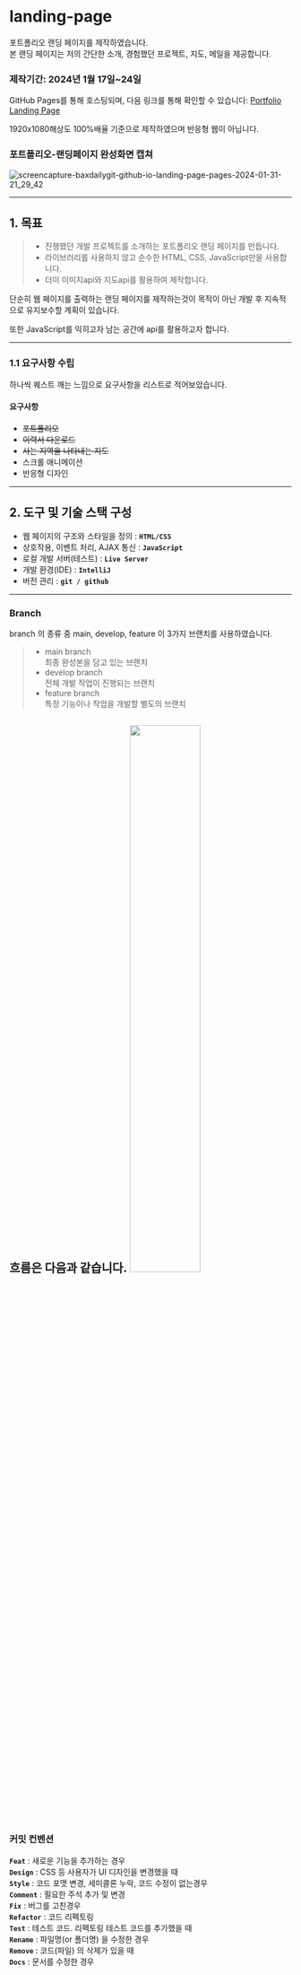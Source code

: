 # landing-page

포트폴리오 랜딩 페이지를 제작하였습니다.  
본 랜딩 페이지는 저의 간단한 소개, 경험했던 프로젝트, 지도, 메일을 제공합니다.  

### 제작기간: 2024년 1월 17일~24일
  
GitHub Pages를 통해 호스팅되며, 다음 링크를 통해 확인할 수 있습니다: [Portfolio Landing Page](https://baxdailygit.github.io/landing-page/pages/)  

1920x1080해상도 100%배율 기준으로 제작하였으며 반응형 웹이 아닙니다.

### 포트폴리오-랜딩페이지 완성화면 캡쳐

![screencapture-baxdailygit-github-io-landing-page-pages-2024-01-31-21_29_42](https://github.com/BaxDailyGit/landing-page/assets/99312529/8f01320b-f960-4e8c-bacd-33ba5e1ee722)




------------------


## 1. 목표 

> * 진행했던 개발 프로젝트를 소개하는 포트폴리오 랜딩 페이지를 만듭니다.
> * 라이브러리를 사용하지 않고 순수한 HTML, CSS, JavaScript만을 사용합니다.
> * 더미 이미지api와 지도api를 활용하여 제작합니다. 

단순히 웹 페이지를 출력하는 랜딩 페이지를 제작하는것이 목적이 아닌 개발 후 지속적으로 유지보수할 계획이 있습니다. 

또한 JavaScript를 익히고자 남는 공간에 api를 활용하고자 합니다.

------------------

### 1.1 요구사항 수립

하나씩 퀘스트 깨는 느낌으로 요구사항을 리스트로 적어보았습니다.

#### 요구사항

* ~~포트폴리오~~
* ~~이력서 다운로드~~
* ~~사는 지역을 나타내는 지도~~
* 스크롤 애니메이션
* 반응형 디자인

------------------

## 2. 도구 및 기술 스택 구성


* 웹 페이지의 구조와 스타일을 정의 : **`HTML/CSS`**   
* 상호작용, 이벤트 처리, AJAX 통신 : **`JavaScript`**   
* 로컬 개발 서버(테스트) : **`Live Server`**
* 개발 환경(IDE) : **`IntelliJ`**
* 버전 관리 : **`git / github`**

------------------

### Branch
 branch 의 종류 중 main, develop, feature 이 3가지 브랜치를 사용하였습니다. 

> * main branch  
> 최종 완성본을 담고 있는 브랜치 
> * develop branch  
> 전체 개발 작업이 진행되는 브랜치 
> * feature branch  
> 특정 기능이나 작업을 개발할 별도의 브랜치 

흐름은 다음과 같습니다.
<img src="https://github.com/BaxDailyGit/BaxDailyGit/assets/99312529/eed5b21e-ceb4-460e-9ae9-f8bb9927ce60" width="50%" height="50%">
------------------

### 커밋 컨벤션

**`Feat`** : 새로운 기능을 추가하는 경우  
**`Design`** : CSS 등 사용자가 UI 디자인을 변경했을 때  
**`Style`** : 코드 포맷 변경, 세미콜론 누락, 코드 수정이 없는경우  
**`Comment`**	: 필요한 주석 추가 및 변경  
**`Fix`** : 버그를 고친경우  
**`Refactor`** : 코드 리펙토링  
**`Test`** : 테스트 코드. 리펙토링 테스트 코드를 추가했을 때  
**`Rename`** : 파일명(or 폴더명) 을 수정한 경우  
**`Remove`** : 코드(파일) 의 삭제가 있을 때  
**`Docs`** : 문서를 수정한 경우
